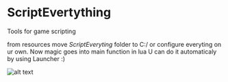 # ScriptEvertything
Tools for game scripting

from resources move *ScriptEveryting* folder to C:/ or configure everyting on ur own.
Now magic goes into main function in lua
U can do it automaticaly by using Launcher :)

![alt text](https://github.com/ranoke/ScriptEverything/blob/main/screenshot.jpeg?raw=true)

